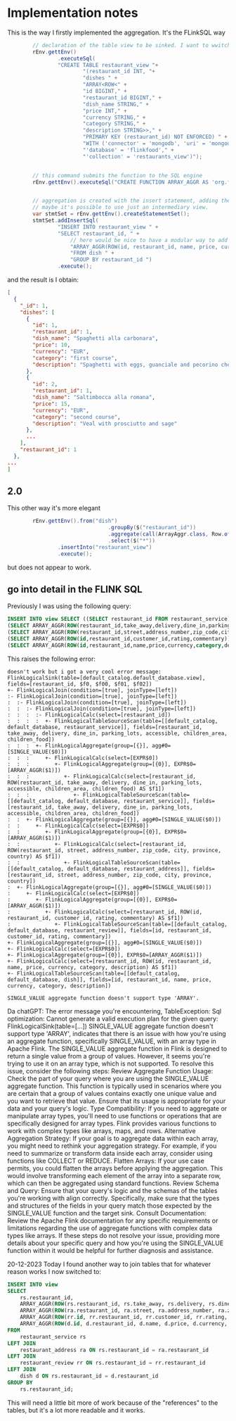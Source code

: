 # Implementation notes
This is the way I firstly implemented the aggregation. It's the FLinkSQL way
``` Java
        // declaration of the table view to be sinked. I want to wwitch to use the one above in the future
        rEnv.gettEnv()
                .executeSql(
                "CREATE TABLE restaurant_view "+
                        "(restaurant_id INT, "+
                        "dishes " +
                        "ARRAY<ROW<" +
                        "id BIGINT," +
                        "restaurant_id BIGINT," +
                        "dish_name STRING," +
                        "price INT," +
                        "currency STRING," +
                        "category STRING," +
                        "description STRING>>," +
                        "PRIMARY KEY (restaurant_id) NOT ENFORCED) " +
                        "WITH ('connector' = 'mongodb', 'uri' = 'mongodb://localhost:27017'," +
                        "'database' = 'flinkfood'," +
                        "'collection' = 'restaurants_view')");


        // this command submits the function to the SQL engine
        rEnv.gettEnv().executeSql("CREATE FUNCTION ARRAY_AGGR AS 'org.flinkfood.ArrayAggr'");


        // aggregation is created with the insert statement, adding the data into the restaurant_view table.
        // maybe it's possible to use just an intermediary view.
        var stmtSet = rEnv.gettEnv().createStatementSet();
        stmtSet.addInsertSql(
                "INSERT INTO restaurant_view " +
                "SELECT restaurant_id, " +
                    // here would be nice to have a modular way to add the tables to the view
                    "ARRAY_AGGR(ROW(id, restaurant_id, name, price, currency, category, description)) " +
                    "FROM dish " +
                    "GROUP BY restaurant_id ")
                .execute();
```
and the result is I obtain:
```JSON
[
  {
    "_id": 1,
    "dishes": [
      {
        "id": 1,
        "restaurant_id": 1,
        "dish_name": "Spaghetti alla carbonara",
        "price": 10,
        "currency": "EUR",
        "category": "first course",
        "description": "Spaghetti with eggs, guanciale and pecorino cheese"
      },
      {
        "id": 2,
        "restaurant_id": 1,
        "dish_name": "Saltimbocca alla romana",
        "price": 15,
        "currency": "EUR",
        "category": "second course",
        "description": "Veal with prosciutto and sage"
      },
      ...
    ],
    "restaurant_id": 1
  },
...
]
```

## 2.0
This other way it's more elegant
```Java
        rEnv.gettEnv().from("dish")
                                .groupBy($("restaurant_id"))
                                .aggregate(call(ArrayAggr.class, Row.of($("*"))))
                                .select($("*"))
                .insertInto("restaurant_view")
                .execute();
```
but does not appear to work.

## go into detail in the FLINK SQL
Previously I was using the following query:
```SQL
INSERT INTO view SELECT ((SELECT restaurant_id FROM restaurant_service),
(SELECT ARRAY_AGGR(ROW(restaurant_id,take_away,delivery,dine_in,parking_lots,accessible,children_area,children_food)) FROM restaurant_service GROUP BY restaurant_id),
(SELECT ARRAY_AGGR(ROW(restaurant_id,street,address_number,zip_code,city,province,country)) FROM restaurant_address GROUP BY restaurant_id),
(SELECT ARRAY_AGGR(ROW(id,restaurant_id,customer_id,rating,commentary)) FROM restaurant_review GROUP BY restaurant_id),
(SELECT ARRAY_AGGR(ROW(id,restaurant_id,name,price,currency,category,description)) FROM dish GROUP BY restaurant_id))
```
This raises the following error:
``` Flink
doesn't work but i got a very cool error message:
FlinkLogicalSink(table=[default_catalog.default_database.view], fields=[restaurant_id, $f0, $f00, $f01, $f02])
+- FlinkLogicalJoin(condition=[true], joinType=[left])
:- FlinkLogicalJoin(condition=[true], joinType=[left])
:  :- FlinkLogicalJoin(condition=[true], joinType=[left])
:  :  :- FlinkLogicalJoin(condition=[true], joinType=[left])
:  :  :  :- FlinkLogicalCalc(select=[restaurant_id])
:  :  :  :  +- FlinkLogicalTableSourceScan(table=[[default_catalog, default_database, restaurant_service]], fields=[restaurant_id, take_away, delivery, dine_in, parking_lots, accessible, children_area, children_food])
:  :  :  +- FlinkLogicalAggregate(group=[{}], agg#0=[SINGLE_VALUE($0)])
:  :  :     +- FlinkLogicalCalc(select=[EXPR$0])
:  :  :        +- FlinkLogicalAggregate(group=[{0}], EXPR$0=[ARRAY_AGGR($1)])
:  :  :           +- FlinkLogicalCalc(select=[restaurant_id, ROW(restaurant_id, take_away, delivery, dine_in, parking_lots, accessible, children_area, children_food) AS $f1])
:  :  :              +- FlinkLogicalTableSourceScan(table=[[default_catalog, default_database, restaurant_service]], fields=[restaurant_id, take_away, delivery, dine_in, parking_lots, accessible, children_area, children_food])
:  :  +- FlinkLogicalAggregate(group=[{}], agg#0=[SINGLE_VALUE($0)])
:  :     +- FlinkLogicalCalc(select=[EXPR$0])
:  :        +- FlinkLogicalAggregate(group=[{0}], EXPR$0=[ARRAY_AGGR($1)])
:  :           +- FlinkLogicalCalc(select=[restaurant_id, ROW(restaurant_id, street, address_number, zip_code, city, province, country) AS $f1])
:  :              +- FlinkLogicalTableSourceScan(table=[[default_catalog, default_database, restaurant_address]], fields=[restaurant_id, street, address_number, zip_code, city, province, country])
:  +- FlinkLogicalAggregate(group=[{}], agg#0=[SINGLE_VALUE($0)])
:     +- FlinkLogicalCalc(select=[EXPR$0])
:        +- FlinkLogicalAggregate(group=[{0}], EXPR$0=[ARRAY_AGGR($1)])
:           +- FlinkLogicalCalc(select=[restaurant_id, ROW(id, restaurant_id, customer_id, rating, commentary) AS $f1])
:              +- FlinkLogicalTableSourceScan(table=[[default_catalog, default_database, restaurant_review]], fields=[id, restaurant_id, customer_id, rating, commentary])
+- FlinkLogicalAggregate(group=[{}], agg#0=[SINGLE_VALUE($0)])
+- FlinkLogicalCalc(select=[EXPR$0])
+- FlinkLogicalAggregate(group=[{0}], EXPR$0=[ARRAY_AGGR($1)])
+- FlinkLogicalCalc(select=[restaurant_id, ROW(id, restaurant_id, name, price, currency, category, description) AS $f1])
+- FlinkLogicalTableSourceScan(table=[[default_catalog, default_database, dish]], fields=[id, restaurant_id, name, price, currency, category, description])

SINGLE_VALUE aggregate function doesn't support type 'ARRAY'.
```
Da chatGPT:
The error message you're encountering, TableException: Sql optimization: Cannot generate a valid execution plan for the given query: FlinkLogicalSink(table=[...]) SINGLE_VALUE aggregate function doesn't support type 'ARRAY', indicates that there is an issue with how you're using an aggregate function, specifically SINGLE_VALUE, with an array type in Apache Flink.
The SINGLE_VALUE aggregate function in Flink is designed to return a single value from a group of values. However, it seems you're trying to use it on an array type, which is not supported.
To resolve this issue, consider the following steps:
Review Aggregate Function Usage: Check the part of your query where you are using the SINGLE_VALUE aggregate function. This function is typically used in scenarios where you are certain that a group of values contains exactly one unique value and you want to retrieve that value. Ensure that its usage is appropriate for your data and your query's logic.
Type Compatibility: If you need to aggregate or manipulate array types, you'll need to use functions or operations that are specifically designed for array types. Flink provides various functions to work with complex types like arrays, maps, and rows.
Alternative Aggregation Strategy: If your goal is to aggregate data within each array, you might need to rethink your aggregation strategy. For example, if you need to summarize or transform data inside each array, consider using functions like COLLECT or REDUCE.
Flatten Arrays: If your use case permits, you could flatten the arrays before applying the aggregation. This would involve transforming each element of the array into a separate row, which can then be aggregated using standard functions.
Review Schema and Query: Ensure that your query's logic and the schemas of the tables you're working with align correctly. Specifically, make sure that the types and structures of the fields in your query match those expected by the SINGLE_VALUE function and the target sink.
Consult Documentation: Review the Apache Flink documentation for any specific requirements or limitations regarding the use of aggregate functions with complex data types like arrays.
If these steps do not resolve your issue, providing more details about your specific query and how you're using the SINGLE_VALUE function within it would be helpful for further diagnosis and assistance.

20-12-2023
Today I found another way to join tables that for whatever reason works
I now switched to:
```SQL
INSERT INTO view
SELECT 
    rs.restaurant_id,
    ARRAY_AGGR(ROW(rs.restaurant_id, rs.take_away, rs.delivery, rs.dine_in, rs.parking_lots, rs.accessible, rs.children_area, rs.children_food)),
    ARRAY_AGGR(ROW(ra.restaurant_id, ra.street, ra.address_number, ra.zip_code, ra.city, ra.province, ra.country)),
    ARRAY_AGGR(ROW(rr.id, rr.restaurant_id, rr.customer_id, rr.rating, rr.commentary)),
    ARRAY_AGGR(ROW(d.id, d.restaurant_id, d.name, d.price, d.currency, d.category, d.description))
FROM 
    restaurant_service rs
LEFT JOIN 
    restaurant_address ra ON rs.restaurant_id = ra.restaurant_id
LEFT JOIN 
    restaurant_review rr ON rs.restaurant_id = rr.restaurant_id
LEFT JOIN 
    dish d ON rs.restaurant_id = d.restaurant_id
GROUP BY 
    rs.restaurant_id;
```
This will need a little bit more of work because of the "references" to the tables, but it's a lot more readable and it works.